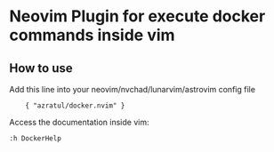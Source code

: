 # Neovim Plugin for execute docker commands inside vim


## How to use

Add this line into your neovim/nvchad/lunarvim/astrovim config file


```
    { "azratul/docker.nvim" }
```


Access the documentation inside vim:


```
:h DockerHelp
```

